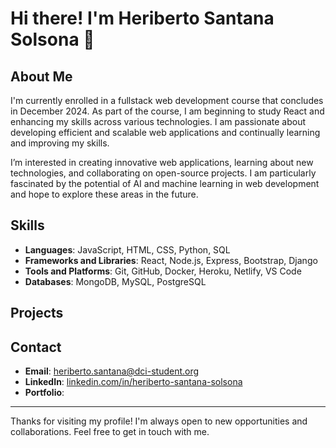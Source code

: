 # Hi there! I'm Heriberto Santana Solsona 👋

## About Me
I'm currently enrolled in a fullstack web development course that concludes in December 2024. As part of the course, I am beginning to study React and enhancing my skills across various technologies. I am passionate about developing efficient and scalable web applications and continually learning and improving my skills.

I’m interested in creating innovative web applications, learning about new technologies, and collaborating on open-source projects. I am particularly fascinated by the potential of AI and machine learning in web development and hope to explore these areas in the future.

## Skills
- **Languages**: JavaScript, HTML, CSS, Python, SQL
- **Frameworks and Libraries**: React, Node.js, Express, Bootstrap, Django
- **Tools and Platforms**: Git, GitHub, Docker, Heroku, Netlify, VS Code
- **Databases**: MongoDB, MySQL, PostgreSQL

## Projects


## Contact
- **Email**: [heriberto.santana@dci-student.org](mailto:heriberto.santana@dci-student.org)
- **LinkedIn**: [linkedin.com/in/heriberto-santana-solsona](https://www.linkedin.com/in/heriberto-santana-solsona-7366342b2/)
- **Portfolio**: 

---

Thanks for visiting my profile! I'm always open to new opportunities and collaborations. Feel free to get in touch with me.


<!---
Hery8910/Hery8910 is a ✨ special ✨ repository because its `README.md` (this file) appears on your GitHub profile.
You can click the Preview link to take a look at your changes.
--->
